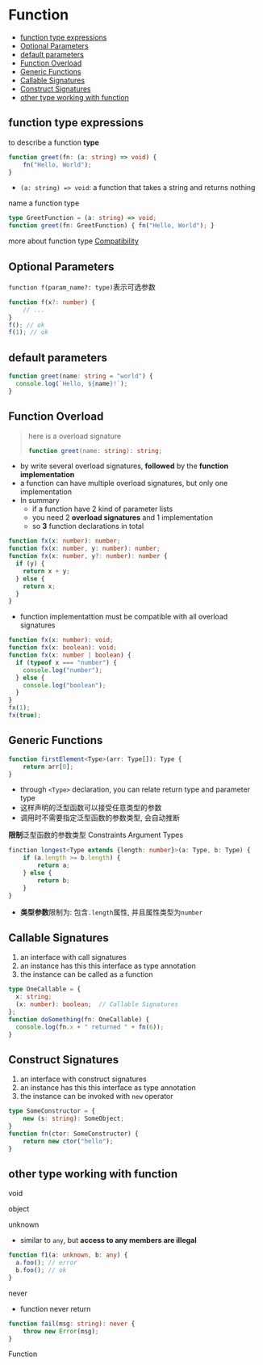 # Function

* [function type expressions](#function-type-expressions)
* [Optional Parameters](#optional-parameters)
* [default parameters](#default-parameters)
* [Function Overload](#function-overload)
* [Generic Functions](#generic-functions)
* [Callable Signatures](#callable-signatures)
* [Construct Signatures](#construct-signatures)
* [other type working with function](#other-type-working-with-function)

## function type expressions

to describe a function **type**

```ts
function greet(fn: (a: string) => void) {
    fn("Hello, World");
}
```

- `(a: string) => void`: a function that takes a string and returns nothing

name a function type

```ts
type GreetFunction = (a: string) => void;
function greet(fn: GreetFunction) { fn("Hello, World"); }
```

more about function type [Compatibility](typescript-type.md#type-compatibility)

## Optional Parameters

`function f(param_name?: type)`表示可选参数

```ts
function f(x?: number) {
    // ...
}
f(); // ok
f(1); // ok
```

## default parameters

```ts
function greet(name: string = "world") {
  console.log(`Hello, ${name}!`);
}
```

## Function Overload

> here is a overload signature
> ```ts
> function greet(name: string): string;
> ```

- by write several overload signatures, **followed** by the **function implementation**
- a function can have multiple overload signatures, but only one implementation
- In summary
  - if a function have 2 kind of parameter lists
  - you need 2 **overload signatures** and 1 implementation
  - so **3** function declarations in total

```ts
function fx(x: number): number;
function fx(x: number, y: number): number;
function fx(x: number, y?: number): number {
  if (y) {
    return x + y;
  } else {
    return x;
  }
}
```

- function implementattion must be compatible with all overload signatures

```ts
function fx(x: number): void;
function fx(x: boolean): void;
function fx(x: number | boolean) {
  if (typeof x === "number") {
    console.log("number");
  } else {
    console.log("boolean");
  }
}
fx(1);
fx(true);
```

## Generic Functions

```ts
function firstElement<Type>(arr: Type[]): Type {
    return arr[0];
}
```

- through `<Type>` declaration, you can relate return type and parameter type
- 这样声明的泛型函数可以接受任意类型的参数
- 调用时不需要指定泛型函数的参数类型, 会自动推断

**限制**泛型函数的参数类型 Constraints Argument Types

```ts
finction longest<Type extends {length: number}>(a: Type, b: Type) {
    if (a.length >= b.length) {
        return a;
    } else {
        return b;
    }
}
```
- **类型参数**限制为: 包含`.length`属性, 并且属性类型为`number`

## Callable Signatures

1. an interface with call signatures
2. an instance has this this interface as type annotation
3. the instance can be called as a function

```ts
type OneCallable = {
  x: string;
  (x: number): boolean;  // Callable Signatures
};
function doSomething(fn: OneCallable) {
  console.log(fn.x + " returned " + fn(6));
}
```
## Construct Signatures

1. an interface with construct signatures
2. an instance has this this interface as type annotation
3. the instance can be invoked with `new` operator

```ts
type SomeConstructor = {
    new (s: string): SomeObject;
}
function fn(ctor: SomeConstructor) {
    return new ctor("hello");
}
```

## other type working with function

void

object

unknown

- similar to `any`, but **access to any members are illegal**

```ts
function f1(a: unknown, b: any) {
  a.foo(); // error
  b.foo(); // ok
}
```

never

- function never return

```ts
function fail(msg: string): never {
    throw new Error(msg);
}
```

Function
